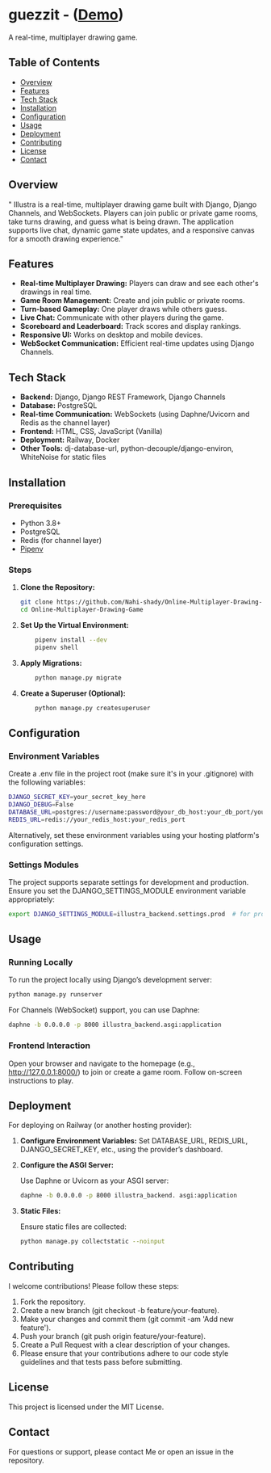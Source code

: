 # guezzit - ([Demo](https://guezzit.netlify.app/))

A real-time, multiplayer drawing game.

## Table of Contents

- [Overview](#overview)
- [Features](#features)
- [Tech Stack](#tech-stack)
- [Installation](#installation)
- [Configuration](#configuration)
- [Usage](#usage)
- [Deployment](#deployment)
- [Contributing](#contributing)
- [License](#license)
- [Contact](#contact)

## Overview

" Illustra is a real-time, multiplayer drawing game built with Django, Django Channels, and WebSockets. Players can join public or private game rooms, take turns drawing, and guess what is being drawn. The application supports live chat, dynamic game state updates, and a responsive canvas for a smooth drawing experience."

## Features

- **Real-time Multiplayer Drawing:** Players can draw and see each other's drawings in real time.
- **Game Room Management:** Create and join public or private rooms.
- **Turn-based Gameplay:** One player draws while others guess.
- **Live Chat:** Communicate with other players during the game.
- **Scoreboard and Leaderboard:** Track scores and display rankings.
- **Responsive UI:** Works on desktop and mobile devices.
- **WebSocket Communication:** Efficient real-time updates using Django Channels.

## Tech Stack

- **Backend:** Django, Django REST Framework, Django Channels
- **Database:** PostgreSQL
- **Real-time Communication:** WebSockets (using Daphne/Uvicorn and Redis as the channel layer)
- **Frontend:** HTML, CSS, JavaScript (Vanilla)
- **Deployment:** Railway, Docker
- **Other Tools:** dj-database-url, python-decouple/django-environ, WhiteNoise for static files

## Installation

### Prerequisites

- Python 3.8+  
- PostgreSQL  
- Redis (for channel layer)  
- [Pipenv](https://pipenv.pypa.io/en/latest/)

### Steps

1. **Clone the Repository:**

    ```bash
    git clone https://github.com/Nahi-shady/Online-Multiplayer-Drawing-Game.git
    cd Online-Multiplayer-Drawing-Game
    ```

2. **Set Up the Virtual Environment:**

    ```bash
        pipenv install --dev
        pipenv shell
    ```

3. **Apply Migrations:**

    ```bash
        python manage.py migrate
    ```

4. **Create a Superuser (Optional):**

    ```bash
        python manage.py createsuperuser
    ```

## Configuration

### Environment Variables

Create a .env file in the project root (make sure it's in your .gitignore) with the following variables:

```bash
DJANGO_SECRET_KEY=your_secret_key_here
DJANGO_DEBUG=False
DATABASE_URL=postgres://username:password@your_db_host:your_db_port/your_db_name?sslmode=require
REDIS_URL=redis://your_redis_host:your_redis_port
```

Alternatively, set these environment variables using your hosting platform's configuration settings.

### Settings Modules

The project supports separate settings for development and production. Ensure you set the DJANGO_SETTINGS_MODULE environment variable appropriately:

```bash
export DJANGO_SETTINGS_MODULE=illustra_backend.settings.prod  # for production
```

## Usage

### Running Locally

To run the project locally using Django’s development server:

```bash
python manage.py runserver
```

For Channels (WebSocket) support, you can use Daphne:

```bash
daphne -b 0.0.0.0 -p 8000 illustra_backend.asgi:application
```

### Frontend Interaction

Open your browser and navigate to the homepage (e.g., <http://127.0.0.1:8000/>) to join or create a game room. Follow on-screen instructions to play.

## Deployment

For deploying on Railway (or another hosting provider):

1. **Configure Environment Variables:**
    Set DATABASE_URL, REDIS_URL, DJANGO_SECRET_KEY, etc., using the provider’s dashboard.

2. **Configure the ASGI Server:**

    Use Daphne or Uvicorn as your ASGI server:

    ```bash
    daphne -b 0.0.0.0 -p 8000 illustra_backend. asgi:application
    
3. **Static Files:**

    Ensure static files are collected:

    ```bash
    python manage.py collectstatic --noinput
    ```

## Contributing

I welcome contributions! Please follow these steps:

1. Fork the repository.
2. Create a new branch (git checkout -b feature/your-feature).
3. Make your changes and commit them (git commit -am 'Add new feature').
4. Push your branch (git push origin feature/your-feature).
5. Create a Pull Request with a clear description of your changes.
6. Please ensure that your contributions adhere to our code style guidelines and that tests pass before submitting.

## License

This project is licensed under the MIT License.

## Contact

For questions or support, please contact Me or open an issue in the repository.
